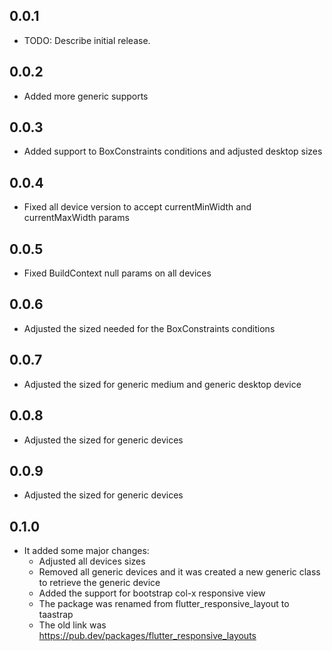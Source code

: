 ## 0.0.1

* TODO: Describe initial release.

## 0.0.2

* Added more generic supports

## 0.0.3

* Added support to BoxConstraints conditions and adjusted desktop sizes

## 0.0.4

* Fixed all device version to accept currentMinWidth and currentMaxWidth params

## 0.0.5

* Fixed BuildContext null params on all devices

## 0.0.6

* Adjusted the sized needed for the BoxConstraints conditions

## 0.0.7

* Adjusted the sized for generic medium and generic desktop device

## 0.0.8

* Adjusted the sized for generic devices

## 0.0.9

* Adjusted the sized for generic devices

## 0.1.0

* It added some major changes:
    - Adjusted all devices sizes
    - Removed all generic devices and it was created a new generic class to retrieve the generic device
    - Added the support for bootstrap col-x responsive view
    - The package was renamed from flutter_responsive_layout to taastrap
    - The old link was https://pub.dev/packages/flutter_responsive_layouts